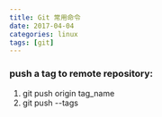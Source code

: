 ```yaml
---
title: Git 常用命令
date: 2017-04-04
categories: linux
tags: [git]
---
```


### push a tag to remote repository:
1. git push origin tag_name
2. git push --tags
